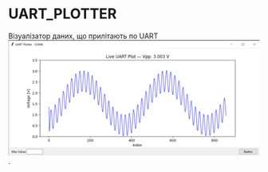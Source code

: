 # UART_PLOTTER
Візуалізатор даних, що прилітають по UART
![Image](https://github.com/Vitech-UA/UART_PLOTTER/blob/main/media/screen.jpg).
